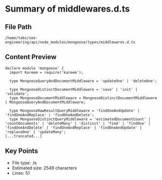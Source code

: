 # Summary of middlewares.d.ts
  
## File Path
`/home/tabs/seo-engineering/api/node_modules/mongoose/types/middlewares.d.ts`

## Content Preview
```
declare module 'mongoose' {
  import Kareem = require('kareem');

  type MongooseQueryAndDocumentMiddleware = 'updateOne' | 'deleteOne';

  type MongooseDistinctDocumentMiddleware = 'save' | 'init' | 'validate';
  type MongooseDocumentMiddleware = MongooseDistinctDocumentMiddleware | MongooseQueryAndDocumentMiddleware;

  type MongooseRawResultQueryMiddleware = 'findOneAndUpdate' | 'findOneAndReplace' | 'findOneAndDelete';
  type MongooseDistinctQueryMiddleware = 'estimatedDocumentCount' | 'countDocuments' | 'deleteMany' | 'distinct' | 'find' | 'findOne' | 'findOneAndDelete' | 'findOneAndReplace' | 'findOneAndUpdate' | 'replaceOne' | 'updateMany';
[...truncated...]
```

## Key Points
- File type: .ts
- Estimated size: 2549 characters
- Lines: 51
